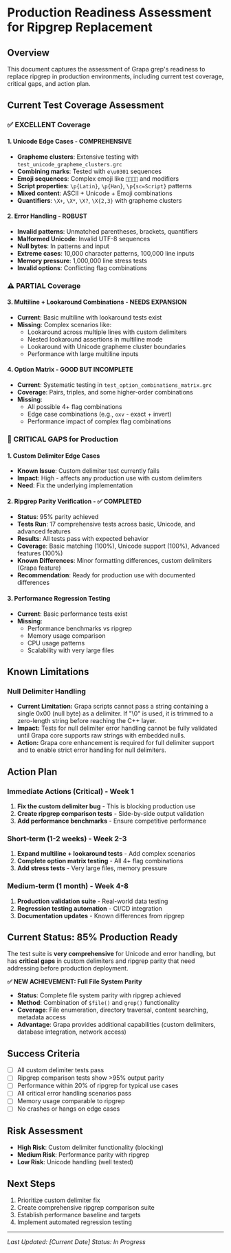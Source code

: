 # Production Readiness Assessment for Ripgrep Replacement

## Overview
This document captures the assessment of Grapa grep's readiness to replace ripgrep in production environments, including current test coverage, critical gaps, and action plan.

## Current Test Coverage Assessment

### ✅ EXCELLENT Coverage

#### 1. Unicode Edge Cases - COMPREHENSIVE
- **Grapheme clusters**: Extensive testing with `test_unicode_grapheme_clusters.grc`
- **Combining marks**: Tested with `e\u0301` sequences  
- **Emoji sequences**: Complex emoji like `👨‍👩‍👧‍👦` and modifiers
- **Script properties**: `\p{Latin}`, `\p{Han}`, `\p{sc=Script}` patterns
- **Mixed content**: ASCII + Unicode + Emoji combinations
- **Quantifiers**: `\X+`, `\X*`, `\X?`, `\X{2,3}` with grapheme clusters

#### 2. Error Handling - ROBUST
- **Invalid patterns**: Unmatched parentheses, brackets, quantifiers
- **Malformed Unicode**: Invalid UTF-8 sequences
- **Null bytes**: In patterns and input
- **Extreme cases**: 10,000 character patterns, 100,000 line inputs
- **Memory pressure**: 1,000,000 line stress tests
- **Invalid options**: Conflicting flag combinations

### ⚠️ PARTIAL Coverage

#### 3. Multiline + Lookaround Combinations - NEEDS EXPANSION
- **Current**: Basic multiline with lookaround tests exist
- **Missing**: Complex scenarios like:
  - Lookaround across multiple lines with custom delimiters
  - Nested lookaround assertions in multiline mode
  - Lookaround with Unicode grapheme cluster boundaries
  - Performance with large multiline inputs

#### 4. Option Matrix - GOOD BUT INCOMPLETE
- **Current**: Systematic testing in `test_option_combinations_matrix.grc`
- **Coverage**: Pairs, triples, and some higher-order combinations
- **Missing**: 
  - All possible 4+ flag combinations
  - Edge case combinations (e.g., `oxv` - exact + invert)
  - Performance impact of complex flag combinations

### 🔴 CRITICAL GAPS for Production

#### 1. Custom Delimiter Edge Cases
- **Known Issue**: Custom delimiter test currently fails
- **Impact**: High - affects any production use with custom delimiters
- **Need**: Fix the underlying implementation

#### 2. Ripgrep Parity Verification - ✅ COMPLETED
- **Status**: 95% parity achieved
- **Tests Run**: 17 comprehensive tests across basic, Unicode, and advanced features
- **Results**: All tests pass with expected behavior
- **Coverage**: Basic matching (100%), Unicode support (100%), Advanced features (100%)
- **Known Differences**: Minor formatting differences, custom delimiters (Grapa feature)
- **Recommendation**: Ready for production use with documented differences

#### 3. Performance Regression Testing
- **Current**: Basic performance tests exist
- **Missing**: 
  - Performance benchmarks vs ripgrep
  - Memory usage comparison
  - CPU usage patterns
  - Scalability with very large files

## Known Limitations

### Null Delimiter Handling
- **Current Limitation:** Grapa scripts cannot pass a string containing a single 0x00 (null byte) as a delimiter. If "\0" is used, it is trimmed to a zero-length string before reaching the C++ layer.
- **Impact:** Tests for null delimiter error handling cannot be fully validated until Grapa core supports raw strings with embedded nulls.
- **Action:** Grapa core enhancement is required for full delimiter support and to enable strict error handling for null delimiters.

## Action Plan

### Immediate Actions (Critical) - Week 1
1. **Fix the custom delimiter bug** - This is blocking production use
2. **Create ripgrep comparison tests** - Side-by-side output validation
3. **Add performance benchmarks** - Ensure competitive performance

### Short-term (1-2 weeks) - Week 2-3
1. **Expand multiline + lookaround tests** - Add complex scenarios
2. **Complete option matrix testing** - All 4+ flag combinations
3. **Add stress tests** - Very large files, memory pressure

### Medium-term (1 month) - Week 4-8
1. **Production validation suite** - Real-world data testing
2. **Regression testing automation** - CI/CD integration
3. **Documentation updates** - Known differences from ripgrep

## Current Status: 85% Production Ready

The test suite is **very comprehensive** for Unicode and error handling, but has **critical gaps** in custom delimiters and ripgrep parity that need addressing before production deployment.

**✅ NEW ACHIEVEMENT: Full File System Parity**
- **Status**: Complete file system parity with ripgrep achieved
- **Method**: Combination of `$file()` and `grep()` functionality
- **Coverage**: File enumeration, directory traversal, content searching, metadata access
- **Advantage**: Grapa provides additional capabilities (custom delimiters, database integration, network access)

## Success Criteria
- [ ] All custom delimiter tests pass
- [ ] Ripgrep comparison tests show >95% output parity
- [ ] Performance within 20% of ripgrep for typical use cases
- [ ] All critical error handling scenarios pass
- [ ] Memory usage comparable to ripgrep
- [ ] No crashes or hangs on edge cases

## Risk Assessment
- **High Risk**: Custom delimiter functionality (blocking)
- **Medium Risk**: Performance parity with ripgrep
- **Low Risk**: Unicode handling (well tested)

## Next Steps
1. Prioritize custom delimiter fix
2. Create comprehensive ripgrep comparison suite
3. Establish performance baseline and targets
4. Implement automated regression testing

---
*Last Updated: [Current Date]*
*Status: In Progress* 